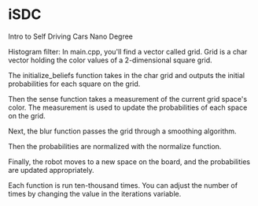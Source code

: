 # iSDC
Intro to Self Driving Cars Nano Degree

Histogram filter:
In main.cpp, you'll find a vector called grid. Grid is a char vector holding the color values of a 2-dimensional square grid.

The initialize_beliefs function takes in the char grid and outputs the initial probabilities for each square on the grid.

Then the sense function takes a measurement of the current grid space's color. The measurement is used to update the probabilities of each space on the grid.

Next, the blur function passes the grid through a smoothing algorithm.

Then the probabilities are normalized with the normalize function.

Finally, the robot moves to a new space on the board, and the probabilities are updated appropriately.

Each function is run ten-thousand times. You can adjust the number of times by changing the value in the iterations variable.
